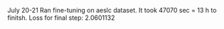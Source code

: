 July 20-21
Ran fine-tuning on aeslc dataset. It took 47070 sec = 13 h to finitsh.
Loss for final step: 2.0601132
